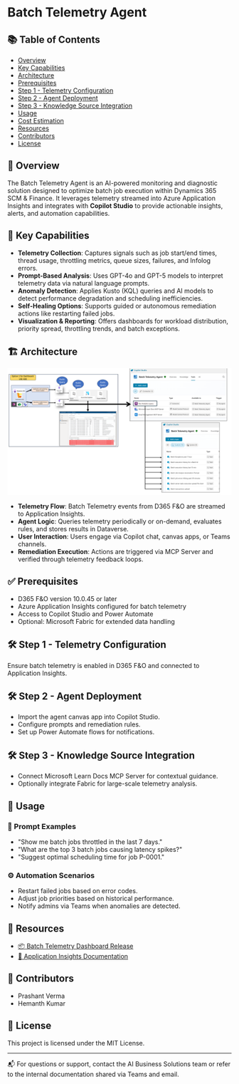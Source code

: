 # Batch Telemetry Agent

## 📚 Table of Contents
- [Overview](#overview)
- [Key Capabilities](#key-capabilities)
- [Architecture](#architecture)
- [Prerequisites](#prerequisites)
- [Step 1 - Telemetry Configuration](#step-1---telemetry-configuration)
- [Step 2 - Agent Deployment](#step-2---agent-deployment)
- [Step 3 - Knowledge Source Integration](#step-3---knowledge-source-integration)
- [Usage](#usage)
- [Cost Estimation](#cost-estimation)
- [Resources](#resources)
- [Contributors](#contributors)
- [License](#license)

## 🧠 Overview

The Batch Telemetry Agent is an AI-powered monitoring and diagnostic solution designed to optimize batch job execution within Dynamics 365 SCM & Finance. It leverages telemetry streamed into Azure Application Insights and integrates with **Copilot Studio** to provide actionable insights, alerts, and automation capabilities.

## 🔧 Key Capabilities

- **Telemetry Collection**: Captures signals such as job start/end times, thread usage, throttling metrics, queue sizes, failures, and Infolog errors.
- **Prompt-Based Analysis**: Uses GPT-4o and GPT-5 models to interpret telemetry data via natural language prompts.
- **Anomaly Detection**: Applies Kusto (KQL) queries and AI models to detect performance degradation and scheduling inefficiencies.
- **Self-Healing Options**: Supports guided or autonomous remediation actions like restarting failed jobs.
- **Visualization & Reporting**: Offers dashboards for workload distribution, priority spread, throttling trends, and batch exceptions.

## 🏗️ Architecture
<p align="center">
  <img src="./Images/Architecture.png" alt="Batch Framework Telemetry Agent Architecture" width="1500"/>
</p>

- **Telemetry Flow**: Batch Telemetry events from D365 F&O are streamed to Application Insights.
- **Agent Logic**: Queries telemetry periodically or on-demand, evaluates rules, and stores results in Dataverse.
- **User Interaction**: Users engage via Copilot chat, canvas apps, or Teams channels.
- **Remediation Execution**: Actions are triggered via MCP Server and verified through telemetry feedback loops.

## ✅ Prerequisites

- D365 F&O version 10.0.45 or later
- Azure Application Insights configured for batch telemetry
- Access to Copilot Studio and Power Automate
- Optional: Microsoft Fabric for extended data handling

## 🛠️ Step 1 - Telemetry Configuration

Ensure batch telemetry is enabled in D365 F&O and connected to Application Insights.

## 🛠️ Step 2 - Agent Deployment

- Import the agent canvas app into Copilot Studio.
- Configure prompts and remediation rules.
- Set up Power Automate flows for notifications.

## 🛠️ Step 3 - Knowledge Source Integration

- Connect Microsoft Learn Docs MCP Server for contextual guidance.
- Optionally integrate Fabric for large-scale telemetry analysis.

## 🧪 Usage

### 💬 Prompt Examples

- "Show me batch jobs throttled in the last 7 days."
- "What are the top 3 batch jobs causing latency spikes?"
- "Suggest optimal scheduling time for job P-0001."

### ⚙️ Automation Scenarios

- Restart failed jobs based on error codes.
- Adjust job priorities based on historical performance.
- Notify admins via Teams when anomalies are detected.

## 📎 Resources

- [📦 Batch Telemetry Dashboard Release](https://github.com/microsoft/Dynamics-365-FastTrack-FSCM-Telemetry-Samples/releases/tag/Batch-1.0.0.0)
- [📘 Application Insights Documentation](https://learn.microsoft.com/en-us/dynamics365/fin-ops-core/dev-itpro/analytics/application-insights)

## 👥 Contributors

- Prashant Verma
- Hemanth Kumar

## 📄 License

This project is licensed under the MIT License.

---

📬 For questions or support, contact the AI Business Solutions team or refer to the internal documentation shared via Teams and email.
